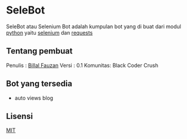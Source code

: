 # SeleBot
SeleBot atau Selenium Bot adalah kumpulan bot yang di buat dari modul [python](https://python.org) yaitu [selenium](https://pypi.org/project/selenium/) dan [requests](https://pypi.org/project/requests)

## Tentang pembuat
Penulis  : [Billal Fauzan](https://facebook.com/billal.id.9)
Versi    : 0.1
Komunitas: Black Coder Crush

## Bot yang tersedia
- auto views blog

## Lisensi
[MIT](https://choosealicense.com/licenses/mit/)
